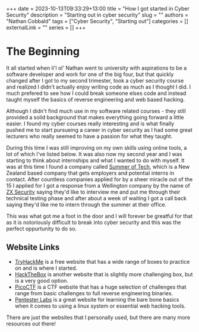 +++ 
date = 2023-10-13T09:33:29+13:00
title = "How I got started in Cyber Security"
description = "Starting out in cyber security"
slug = ""
authors = "Nathan Cobbald"
tags = ["Cyber Security", "Starting out"]
categories = []
externalLink = ""
series = []
+++

# The Beginning 

It all started when li'l ol' Nathan went to university with aspirations to be a software developer and 
work for one of the big four, but that quickly changed after I got to my second trimester, took a 
cyber security course and realized I didn't actually enjoy writing code as much as I thought I 
did. I much prefered to see how I could break someone elses code and instead taught myself the 
basics of reverse engineering and web based hacking.

Although I didn't find much use in my software related courses - they still provided a solid background that makes everything going forward a little easier. 
I found my cyber courses really interesting and is what finally pushed me to start pursueing a career in cyber security as I had some 
great lecturers who really seemed to have a passion for what they taught.

During this time I was still improving on my own skills using online tools, a lot of which I've 
listed below. It was also now my second year and I was starting to think about internships and what I 
wanted to do with myself. It was at this time I found a company called 
[Summer of Tech](https://www.summeroftech.co.nz/), which is a New Zealand based company that 
gets employers and potential interns in contact. After countless companies applied for by a sheer 
miracle out of the 15 I applied for I got a response from a Wellington company by the name of 
[ZX Security](https://zxsecurity.co.nz) saying they'd like to interview me and put me through their 
technical testing phase and after about a week of waiting I got a call back saying they'd like me to 
intern through the summer at their office.

This was what got me a foot in the door and I will forever be greatful for that as it is notoriously
difficult to break into cyber security and this was the perfect oppurtunity to do so.

## Website Links

* [TryHackMe](https://tryhackme.com) is a free website that has a wide range of boxes to practice on and is where I started. 
* [HackTheBox](https://www.hackthebox.com/) is another website that is slightly more challenging box, but is a very good option.
* [PicoCTF](https://picoctf.org/) is a CTF website that has a huge selection of challenges that range from basic challenges to full reverse engineering binaries.
* [Pentester Labs](https://pentesterlab.com/) is a great website for learning the bare bone basics when it comes to using a linux system or essential web hacking tools.

There are just the websites that I personally used, but there are many more resources out there!
